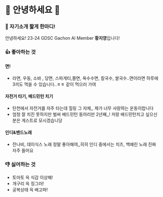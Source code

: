 # 👋 안녕하세요 👋

### 💬 자기소개 짧게 한마디!
안녕하세요! 23-24 GDSC Gachon AI Member **황지영**입니다! 


### 👍 좋아하는 것
#### 면!
- 라면, 우동, 소바 , 당면, 스파게티,쫄면, 옥수수면, 칼국수, 쌀국수..면이라면 하루에 3끼도 먹을 수 있습니다..ㅎㅎ 같이 먹으러 가여 
  
#### 자전거 타기, 배드민턴 치기
- 탄천에서 자전거를 자주 타는데 힐링 그 자체,, 제가 너무 사랑하는 운동이랍니다
- 엄청 잘 치진 못하지만 벌써 배드민턴 동아리만 2년째,,! 저랑 배드민턴치고 싶으신 분은 게스트로 모시겠습니당

#### 인디&밴드노래
- 잔나비, 데이식스 노래 정말 좋아해여,,히히 인디 중에서는 치즈, 백예린 노래 진짜 자주 들어요

### 👎 싫어하는 것

- 토마토 윽 식감 이상해!
- 개구리 윽 징그러!
- 공복상태 윽 배고파!